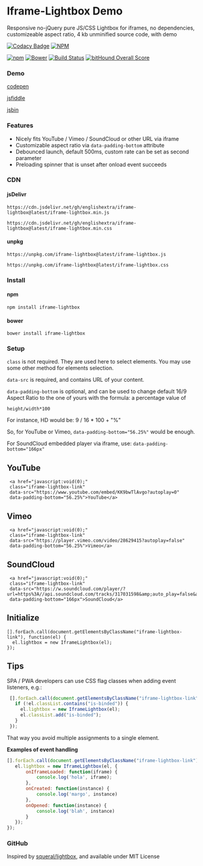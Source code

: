 # Iframe-Lightbox Demo

Responsive no-jQuery pure JS/CSS Lightbox for iframes, no dependencies, customizeable aspect ratio, 4 kb unminified source code, with demo

[![Codacy Badge](https://api.codacy.com/project/badge/Grade/369642c14d3344bebe134c76f0f5dde8)](https://www.codacy.com/app/englishextra/iframe-lightbox?utm_source=github.com&utm_medium=referral&utm_content=englishextra/iframe-lightbox&utm_campaign=badger)
[![NPM](https://nodei.co/npm/iframe-lightbox.png?downloads=true)](https://nodei.co/npm/iframe-lightbox/)

[![npm](https://img.shields.io/npm/v/iframe-lightbox.svg)](https://github.com/englishextra/iframe-lightbox)
[![Bower](https://img.shields.io/bower/v/iframe-lightbox.svg)](https://github.com/englishextra/iframe-lightbox)
[![Build Status](https://travis-ci.org/englishextra/iframe-lightbox.svg?branch=master)](https://travis-ci.org/englishextra/iframe-lightbox)
[![bitHound Overall Score](https://www.bithound.io/github/englishextra/iframe-lightbox/badges/score.svg)](https://www.bithound.io/github/englishextra/iframe-lightbox)

### Demo

[codepen](https://codepen.io/englishextra/full/jmjayV/)

[jsfiddle](https://fiddle.jshell.net/englishextra/8pzy6uhr/show/)

[jsbin](https://output.jsbin.com/saqine)

### Features

* Nicely fits YouTube / Vimeo / SoundCloud or other URL via iframe
* Customizable aspect ratio via `data-padding-bottom` attribute
* Debounced launch, default 500ms, custom rate can be set as second parameter
* Preloading spinner that is unset after onload event succeeds

### CDN

#### jsDelivr

`https://cdn.jsdelivr.net/gh/englishextra/iframe-lightbox@latest/iframe-lightbox.min.js`

`https://cdn.jsdelivr.net/gh/englishextra/iframe-lightbox@latest/iframe-lightbox.min.css`

#### unpkg

`https://unpkg.com/iframe-lightbox@latest/iframe-lightbox.js`

`https://unpkg.com/iframe-lightbox@latest/iframe-lightbox.css`

### Install

#### npm

`npm install iframe-lightbox`

#### bower

`bower install iframe-lightbox`

### Setup

`class` is not required. They are used here to select elements. You may use some other method for elements selection.

`data-src` is required, and contains URL of your content.

`data-padding-bottom` is optional, and can be used to change default 16/9 Aspect Ratio to the one of yours with the formula: a percentage value of

```
height/width*100
```

For instance, HD would be: 9 / 16 * 100 + "%"

So, for YouTube or Vimeo, `data-padding-bottom="56.25%"` would be enough.

For SoundCloud embedded player via iframe, use: `data-padding-bottom="166px"`

## YouTube
```
 <a href="javascript:void(0);"
 class="iframe-lightbox-link"
 data-src="https://www.youtube.com/embed/KK9bwTlAvgo?autoplay=0"
 data-padding-bottom="56.25%">YouTube</a>
```

## Vimeo
```
 <a href="javascript:void(0);"
 class="iframe-lightbox-link"
 data-src="https://player.vimeo.com/video/28629415?autoplay=false"
 data-padding-bottom="56.25%">Vimeo</a>
```

## SoundCloud
```
 <a href="javascript:void(0);"
 class="iframe-lightbox-link"
 data-src="https://w.soundcloud.com/player/?url=https%3A//api.soundcloud.com/tracks/317031598&amp;auto_play=false&amp;hide_related=false&amp;show_comments=true&amp;show_user=true&amp;show_reposts=false&amp;visual=true"
 data-padding-bottom="166px">SoundCloud</a>
 ```

## Initialize
```
[].forEach.call(document.getElementsByClassName("iframe-lightbox-link"), function(el) {
  el.lightbox = new IframeLightbox(el);
});
```

## Tips

SPA / PWA developers can use CSS flag classes when adding event listeners, e.g.:

```javascript
 [].forEach.call(document.getElementsByClassName("iframe-lightbox-link"), function(el) {
   if (!el.classList.contains("is-binded")) {
     el.lightbox = new IframeLightbox(el);
     el.classList.add("is-binded");
   }
 });
 ```
 That way you avoid multiple assignments to a single element.

**Examples of event handling**

 ```javascript
 [].forEach.call(document.getElementsByClassName("iframe-lightbox-link"), function(el) {
    el.lightbox = new IframeLightbox(el, {
        onIframeLoaded: function(iframe) {
            console.log('hola', iframe);
        },
        onCreated: function(instance) {
            console.log('margo', instance)
        },
        onOpened: function(instance) {
            console.log('blah', instance)
        }
    });
});
```

### GitHub

Inspired by [squeral/lightbox](https://github.com/squeral/lightbox), and available under MIT License